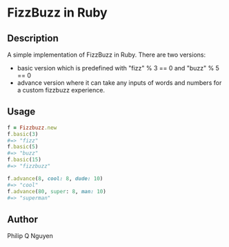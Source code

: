 # FizzBuzz in Ruby

## Description

A simple implementation of FizzBuzz in Ruby. There are two versions:
- basic version which is predefined with "fizz" % 3 == 0 and "buzz" % 5 == 0
- advance version where it can take any inputs of words and numbers for a custom fizzbuzz experience.

## Usage

``` ruby
f = Fizzbuzz.new
f.basic(3)
#=> "fizz"
f.basic(5)
#=> "buzz"
f.basic(15)
#=> "fizzbuzz"

f.advance(8, cool: 8, dude: 10)
#=> "cool"
f.advance(80, super: 8, man: 10)
#=> "superman"
```
## Author

Philip Q Nguyen
